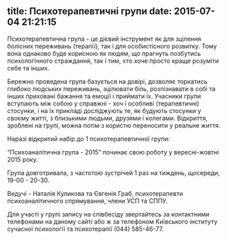 title: Психотерапевтичні групи
date: 2015-07-04 21:21:15
---
Психотерапевтична група - це дієвий інструмент як для зцілення болісних переживань (терапії), так і для особистісного розвитку. Тому вона однаково буде корисною як людям, що прагнуть позбутись психологічного страждання, так і тим, хто хоче просто краще розуміти себе та інших.

Бережно проведена група базується на довірі, дозволяє торкатись глибоко людських переживань, зцілювати біль, розпізнавати в собі та інших приховані бажання та емоції і приймати їх. Учасники групи вступають між собою у справжні - хоч і особливі (терапевтичні) стосунки, і на їх прикладі досліджують те, як будують стосунки у своєму житті, з близькими людьми, друзями і колегами. Відкриття, зроблені на групі, можна потім з користю переносити у реальне життя.

Наразі відкритий набір до 1 психотерапевтичної групи:

“Психоаналітична група - 2015” починає свою роботу у вересні-жовтні 2015 року.

Група довготривала, з частотою зустрічей 1 раз на тиждень, щосереди, 19-00 - 20-30.

Ведучі - Наталія Куликова та Євгенія Граб, психотерапевти психоаналітичного спрямування, члени УСП та СППУ.

Для участі у групі запису на співбесіду звертайтесь за контактними телефонами на даному сайті або ж за телефоном Київського інституту сучасної психології та психотерапії (044) 585-46-77.
